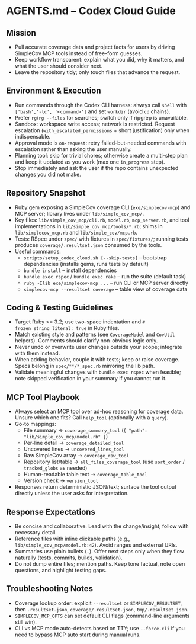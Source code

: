 # AGENTS.md – Codex Cloud Guide

## Mission
- Pull accurate coverage data and project facts for users by driving SimpleCov MCP tools instead of free-form guesses.
- Keep workflow transparent: explain what you did, why it matters, and what the user should consider next.
- Leave the repository tidy; only touch files that advance the request.

## Environment & Execution
- Run commands through the Codex CLI harness: always call `shell` with `['bash','-lc', '<command>']` and set `workdir` (avoid `cd` chains).
- Prefer `rg`/`rg --files` for searches; switch only if ripgrep is unavailable.
- Sandbox: workspace write access; network is restricted. Request escalation (`with_escalated_permissions` + short justification) only when indispensable.
- Approval mode is `on-request`: retry failed-but-needed commands with escalation rather than asking the user manually.
- Planning tool: skip for trivial chores; otherwise create a multi-step plan and keep it updated as you work (max one `in_progress` step).
- Stop immediately and ask the user if the repo contains unexpected changes you did not make.

## Repository Snapshot
- Ruby gem exposing a SimpleCov coverage CLI (`exe/simplecov-mcp`) and MCP server; library lives under `lib/simple_cov_mcp/`.
- Key files: `lib/simple_cov_mcp/cli.rb`, `model.rb`, `mcp_server.rb`, and tool implementations in `lib/simple_cov_mcp/tools/*.rb`; shims in `lib/simplecov_mcp.rb` and `lib/simple_cov/mcp.rb`.
- Tests: RSpec under `spec/` with fixtures in `spec/fixtures/`; running tests produces `coverage/.resultset.json` consumed by the tools.
- Useful commands:
  - `scripts/setup_codex_cloud.sh [--skip-tests]` – bootstrap dependencies (installs gems, runs tests by default)
  - `bundle install` – install dependencies
  - `bundle exec rspec` / `bundle exec rake` – run the suite (default task)
  - `ruby -Ilib exe/simplecov-mcp ...` – run CLI or MCP server directly
  - `simplecov-mcp --resultset coverage` – table view of coverage data

## Coding & Testing Guidelines
- Target Ruby >= 3.2; use two-space indentation and `# frozen_string_literal: true` in Ruby files.
- Match existing style and patterns (see `CoverageModel` and `CovUtil` helpers). Comments should clarify non-obvious logic only.
- Never undo or overwrite user changes outside your scope; integrate with them instead.
- When adding behavior, couple it with tests; keep or raise coverage. Specs belong in `spec/**/*_spec.rb` mirroring the lib path.
- Validate meaningful changes with `bundle exec rspec` when feasible; note skipped verification in your summary if you cannot run it.

## MCP Tool Playbook
- Always select an MCP tool over ad-hoc reasoning for coverage data. Unsure which one fits? Call `help_tool` (optionally with a `query`).
- Go-to mappings:
  - File summary → `coverage_summary_tool` (`{ "path": "lib/simple_cov_mcp/model.rb" }`)
  - Per-line detail → `coverage_detailed_tool`
  - Uncovered lines → `uncovered_lines_tool`
  - Raw SimpleCov array → `coverage_raw_tool`
  - Repository list/table → `all_files_coverage_tool` (use `sort_order` / `tracked_globs` as needed)
  - Human-readable table text → `coverage_table_tool`
  - Version check → `version_tool`
- Responses return deterministic JSON/text; surface the tool output directly unless the user asks for interpretation.

## Response Expectations
- Be concise and collaborative. Lead with the change/insight; follow with necessary detail.
- Reference files with inline clickable paths (e.g., `lib/simple_cov_mcp/model.rb:42`). Avoid ranges and external URIs.
- Summaries use plain bullets (`-`). Offer next steps only when they flow naturally (tests, commits, builds, validation).
- Do not dump entire files; mention paths. Keep tone factual, note open questions, and highlight testing gaps.

## Troubleshooting Notes
- Coverage lookup order: explicit `--resultset` or `SIMPLECOV_RESULTSET`, then `.resultset.json`, `coverage/.resultset.json`, `tmp/.resultset.json`.
- `SIMPLECOV_MCP_OPTS` can set default CLI flags (command-line arguments still win).
- CLI vs MCP mode auto-detects based on TTY; use `--force-cli` if you need to bypass MCP auto start during manual runs.
